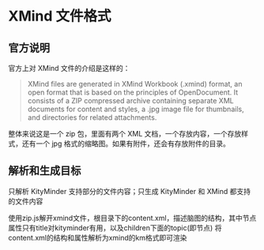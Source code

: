 # XMind 文件格式

## 官方说明

官方上对 XMind 文件的介绍是这样的：

> XMind files are generated in XMind Workbook (.xmind) format, an open format that is based on the principles of OpenDocument. It consists of a ZIP compressed archive containing separate XML documents for content and styles, a .jpg image file for thumbnails, and directories for related attachments.

整体来说这是一个 zip 包，里面有两个 XML 文档，一个存放内容，一个存放样式，还有一个 jpg 格式的缩略图。如果有附件，还会有存放附件的目录。

## 解析和生成目标

只解析 KityMinder 支持部分的文件内容；只生成 KityMinder 和 XMind 都支持的文件内容

使用zip.js解开xmind文件，根目录下的content.xml，描述脑图的结构，其中节点属性只有title对kityminder有用，以及children下面的topic(即节点)
将content.xml的结构和属性解析为xmind的km格式即可渲染
